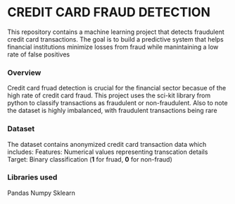 # CREDIT CARD FRAUD DETECTION #

This repository contains a machine learning project that detects fraudulent credit card transactions.
The goal is to build a predictive system that helps financial institutions minimize losses from fraud while manintaining a low rate of false positives

### Overview 
Credit card fruad detection is crucial for the financial sector becasue of the high rate of credit card fraud. 
This project uses the sci-kit library from python to classify transactions as fraudulent or non-fraudulent. Also to note the dataset is highly imbalanced, with fraudulent transactions being rare

### Dataset
The dataset contains anonymized credit card transaction data which includes:
Features: Numerical values representing transcation details
Target: Binary classification (**1** for fruad, **0** for non-fraud)

### Libraries used 
Pandas
Numpy 
Sklearn

